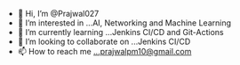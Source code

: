 - 👋 Hi, I’m @Prajwal027
- 👀 I’m interested in ...AI, Networking and Machine Learning
- 🌱 I’m currently learning ...Jenkins CI/CD and Git-Actions
- 💞️ I’m looking to collaborate on ...Jenkins CI/CD 
- 📫 How to reach me ...prajwalpm10@gmail.com

<!---
Prajwal027/Prajwal027 is a ✨ special ✨ repository because its `README.md` (this file) appears on your GitHub profile.
You can click the Preview link to take a look at your changes.
--->
